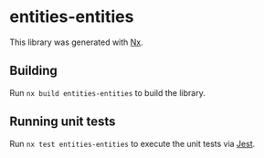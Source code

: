 # entities-entities

This library was generated with [Nx](https://nx.dev).

## Building

Run `nx build entities-entities` to build the library.

## Running unit tests

Run `nx test entities-entities` to execute the unit tests via [Jest](https://jestjs.io).
